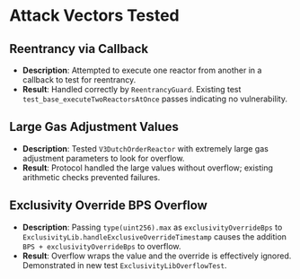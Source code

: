 # Attack Vectors Tested

## Reentrancy via Callback
- **Description**: Attempted to execute one reactor from another in a callback to test for reentrancy.
- **Result**: Handled correctly by `ReentrancyGuard`. Existing test `test_base_executeTwoReactorsAtOnce` passes indicating no vulnerability.

## Large Gas Adjustment Values
- **Description**: Tested `V3DutchOrderReactor` with extremely large gas adjustment parameters to look for overflow.
- **Result**: Protocol handled the large values without overflow; existing arithmetic checks prevented failures.

## Exclusivity Override BPS Overflow
- **Description**: Passing `type(uint256).max` as `exclusivityOverrideBps` to `ExclusivityLib.handleExclusiveOverrideTimestamp` causes the addition `BPS + exclusivityOverrideBps` to overflow.
- **Result**: Overflow wraps the value and the override is effectively ignored. Demonstrated in new test `ExclusivityLibOverflowTest`.
